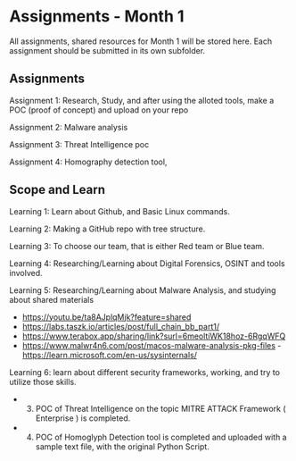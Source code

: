 
# Assignments - Month 1

All assignments, shared resources for Month 1 will be stored here. Each assignment should be submitted in its own subfolder.

## Assignments

Assignment 1: Research, Study, and after using the alloted tools, make a POC (proof of concept) and upload on your repo

Assignment 2: Malware analysis

Assignment 3: Threat Intelligence poc

Assignment 4: Homography detection tool, 


## Scope and Learn

Learning 1: Learn about Github, and Basic Linux commands.

Learning 2: Making a GitHub repo with tree structure.

Learning 3: To choose our team, that is either Red team or Blue team.

Learning 4: Researching/Learning about Digital Forensics, OSINT and tools involved.

Learning 5: Researching/Learning about Malware Analysis, and studying about shared materials 
- https://youtu.be/ta8AJplqMjk?feature=shared 
- https://labs.taszk.io/articles/post/full_chain_bb_part1/ 
- https://www.terabox.app/sharing/link?surl=6meoltiWK18hoz-6RgqWFQ 
- https://www.malwr4n6.com/post/macos-malware-analysis-pkg-files - https://learn.microsoft.com/en-us/sysinternals/

Learning 6: learn about different security frameworks, working, and try to utilize those skills.

- 3. POC of Threat Intelligence on the topic MITRE ATTACK Framework ( Enterprise ) is completed.
- 4. POC of Homoglyph Detection tool is completed and uploaded with a sample text file, with the original Python Script.
